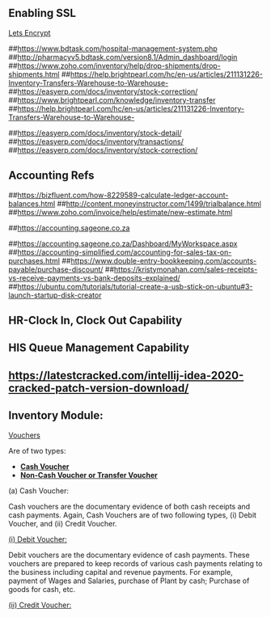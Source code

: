 ## Enabling SSL
[Lets Encrypt](https://www.tecmint.com/install-free-lets-encrypt-ssl-certificate-for-apache-on-debian-and-ubuntu/)

##https://www.bdtask.com/hospital-management-system.php
##http://pharmacyv5.bdtask.com/version8.1/Admin_dashboard/login
##https://www.zoho.com/inventory/help/drop-shipments/drop-shipments.html
##https://help.brightpearl.com/hc/en-us/articles/211131226-Inventory-Transfers-Warehouse-to-Warehouse-
##https://easyerp.com/docs/inventory/stock-correction/
##https://www.brightpearl.com/knowledge/inventory-transfer
##https://help.brightpearl.com/hc/en-us/articles/211131226-Inventory-Transfers-Warehouse-to-Warehouse-

##https://easyerp.com/docs/inventory/stock-detail/
##https://easyerp.com/docs/inventory/transactions/
##https://easyerp.com/docs/inventory/stock-correction/

## Accounting Refs
##https://bizfluent.com/how-8229589-calculate-ledger-account-balances.html
##http://content.moneyinstructor.com/1499/trialbalance.html
##https://www.zoho.com/invoice/help/estimate/new-estimate.html

##https://accounting.sageone.co.za

##https://accounting.sageone.co.za/Dashboard/MyWorkspace.aspx
##https://accounting-simplified.com/accounting-for-sales-tax-on-purchases.html
##https://www.double-entry-bookkeeping.com/accounts-payable/purchase-discount/
##https://kristymonahan.com/sales-receipts-vs-receive-payments-vs-bank-deposits-explained/
##https://ubuntu.com/tutorials/tutorial-create-a-usb-stick-on-ubuntu#3-launch-startup-disk-creator

## HR-Clock In, Clock Out Capability
## HIS Queue Management Capability
## https://latestcracked.com/intellij-idea-2020-cracked-patch-version-download/

## Inventory Module:
[Vouchers](http://localhost)

Are of two types:
- **[Cash Voucher](https://tighten.co)**
- **[Non-Cash Voucher or Transfer Voucher](https://kirschbaumdevelopment.com)**

(a) Cash Voucher:

Cash vouchers are the documentary evidence of both cash receipts and cash payments. Again, Cash Vouchers are of two following types, (i) Debit Voucher, and (ii) Credit Voucher.

[(i) Debit Voucher:](https://../)

Debit vouchers are the documentary evidence of cash payments. These vouchers are prepared to keep records of various cash payments relating to the business including capital and revenue payments. For example, payment of Wages and Salaries, purchase of Plant by cash; Purchase of goods for cash, etc.

[(ii) Credit Voucher:](https://../)

